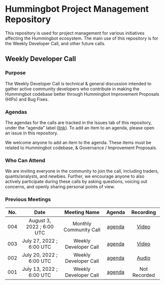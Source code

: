 # Hummingbot Project Management Repository

This repository is used for project management for various initiatives affecting the Hummingbot ecosystem. The main use of this repository is for the Weekly Developer Call, and other future calls.

## Weekly Developer Call

### Purpose

The Weekly Developer Call is technical & general discussion intended to gather active community developers who contribute in making the Hummingbot codebase better through Hummingbot Improvement Proposals (HIPs) and Bug Fixes. 

### **Agendas**

The agendas for the calls are tracked in the Issues tab of this repository, under the “agenda” label ([link](https://github.com/hummingbot/pm/issues?q=is%3Aissue+is%3Aagenda)). To add an item to an agenda, please open an issue in this repository.

We welcome anyone to add an item to the agenda. These items must be  related to Hummingbot codebase, & Governance / Improvement Proposals.

### Who Can Attend

We are inviting everyone in the community to join the call, including traders, quants/analysts, and newbies. Further, we encourage anyone to also actively participate during these calls by asking questions, voicing out concerns, and openly sharing personal points of view.

### Previous Meetings

| No. |            Date           |      Meeting Name      |                        Agenda                       |                                    Recording                                    |
|-----|:-------------------------:|:----------------------:|:---------------------------------------------------:|:-------------------------------------------------------------------------------:|
| 004 | August 3, 2022 ; 6:00 UTC | Monthly Community Call | [agenda](https://github.com/hummingbot/pm/issues/4) | [Video](https://www.youtube.com/watch?v=tCG6QvDqvMM)                            |
| 003 | July 27, 2022 ; 6:00 UTC  |  Weekly Developer Call | [agenda](https://github.com/hummingbot/pm/issues/3) |               [Video](https://www.youtube.com/watch?v=HmvzS4ugfgU)              |
| 002 | July 20, 2022 ; 6:00 UTC  |  Weekly Developer Call | [agenda](https://github.com/hummingbot/pm/issues/2) | [Audio](https://drive.google.com/file/d/1BijPhEh2jFfgWzWixoVFAZgycogX5Hfb/view) |
| 001 | July 13, 2022 ; 6:00 UTC  |  Weekly Developer Call | [agenda](https://github.com/hummingbot/pm/issues/1) |                                   Not Recorded                                  |
